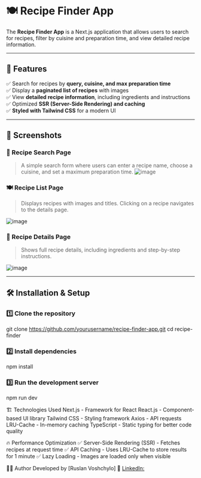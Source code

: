 # 🍽️ Recipe Finder App

The **Recipe Finder App** is a Next.js application that allows users to search for recipes, filter by cuisine and preparation time, and view detailed recipe information.

---

## 🚀 Features

✅ Search for recipes by **query, cuisine, and max preparation time**  
✅ Display a **paginated list of recipes** with images  
✅ View **detailed recipe information**, including ingredients and instructions  
✅ Optimized **SSR (Server-Side Rendering) and caching**  
✅ **Styled with Tailwind CSS** for a modern UI  

---

## 📸 Screenshots

### 🔎 Recipe Search Page
> A simple search form where users can enter a recipe name, choose a cuisine, and set a maximum preparation time.
![image](https://github.com/user-attachments/assets/132c5632-1802-472c-8dc4-500d58024a60)


### 🍽️ Recipe List Page
> Displays recipes with images and titles. Clicking on a recipe navigates to the details page.

![image](https://github.com/user-attachments/assets/1734b8f1-1cec-472b-92fa-4387a2282741)


### 📖 Recipe Details Page
> Shows full recipe details, including ingredients and step-by-step instructions.

![image](https://github.com/user-attachments/assets/7a81beb9-778d-4982-86ab-ccb9a7a11c30)

---

## 🛠️ Installation & Setup

### 1️⃣ Clone the repository
git clone https://github.com/yourusername/recipe-finder-app.git
cd recipe-finder
### 2️⃣ Install dependencies
npm install
### 3️⃣ Run the development server
npm run dev

🏗️ Technologies Used
Next.js - Framework for React
React.js - Component-based UI library
Tailwind CSS - Styling framework
Axios - API requests
LRU-Cache - In-memory caching
TypeScript - Static typing for better code quality

🔥 Performance Optimization
✅ Server-Side Rendering (SSR) - Fetches recipes at request time
✅ API Caching - Uses LRU-Cache to store results for 1 minute
✅ Lazy Loading - Images are loaded only when visible


👨‍💻 Author
Developed by [Ruslan Voshchylo]
🔗 [LinkedIn:](https://www.linkedin.com/in/ruslan-voshchylo-5060522a9/)
